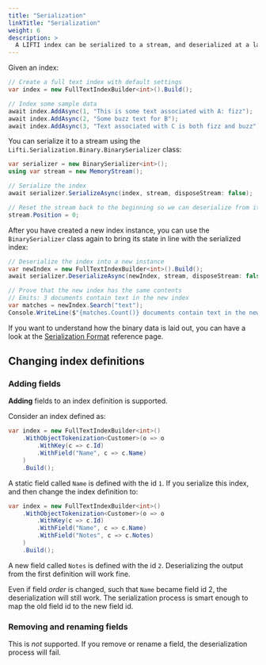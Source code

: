 ```yaml
---
title: "Serialization"
linkTitle: "Serialization"
weight: 6
description: >
  A LIFTI index can be serialized to a stream, and deserialized at a later date.
---
```


Given an index:

``` csharp
// Create a full text index with default settings
var index = new FullTextIndexBuilder<int>().Build();

// Index some sample data
await index.AddAsync(1, "This is some text associated with A: fizz");
await index.AddAsync(2, "Some buzz text for B");
await index.AddAsync(3, "Text associated with C is both fizz and buzz");

```

You can serialize it to a stream using the `Lifti.Serialization.Binary.BinarySerializer` class:

``` csharp
var serializer = new BinarySerializer<int>();
using var stream = new MemoryStream();

// Serialize the index
await serializer.SerializeAsync(index, stream, disposeStream: false);

// Reset the stream back to the beginning so we can deserialize from it
stream.Position = 0; 
```

After you have created a new index instance, you can use the `BinarySerializer` class again to bring its state in line with the serialized index:

``` csharp
// Deserialize the index into a new instance
var newIndex = new FullTextIndexBuilder<int>().Build();
await serializer.DeserializeAsync(newIndex, stream, disposeStream: false);

// Prove that the new index has the same contents
// Emits: 3 documents contain text in the new index
var matches = newIndex.Search("text");
Console.WriteLine($"{matches.Count()} documents contain text in the new index");
```

If you want to understand how the binary data is laid out, you can have a look at the [Serialization Format](../reference/serialization-format) reference page.

## Changing index definitions

### Adding fields

**Adding** fields to an index definition is supported.

Consider an index defined as:

``` csharp
var index = new FullTextIndexBuilder<int>()
    .WithObjectTokenization<Customer>(o => o
        .WithKey(c => c.Id)
        .WithField("Name", c => c.Name)
    )
    .Build();
```

A static field called `Name` is defined with the id `1`. If you serialize this index, and then change the index definition to:

``` csharp
var index = new FullTextIndexBuilder<int>()
    .WithObjectTokenization<Customer>(o => o
        .WithKey(c => c.Id)
        .WithField("Name", c => c.Name)
        .WithField("Notes", c => c.Notes)
    )
    .Build();
```

A new field called `Notes` is defined with the id `2`. Deserializing the output from the first definition will work fine.

Even if field *order* is changed, such that `Name` became field id 2, the deserialization will still work. The serialization process is 
smart enough to map the old field id to the new field id.

### Removing and renaming fields

This is *not* supported. If you remove or rename a field, the deserialization process will fail.
